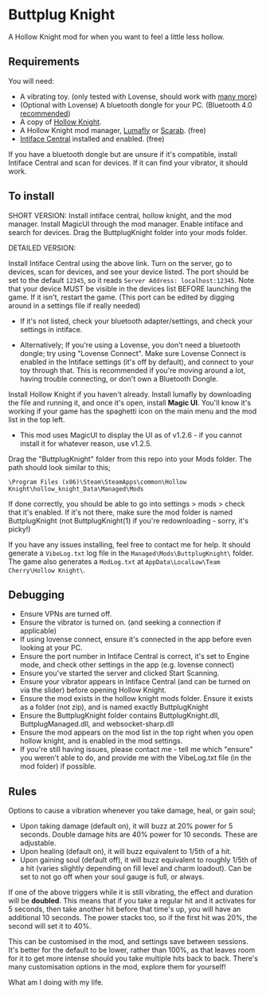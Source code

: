 # Buttplug Knight

A Hollow Knight mod for when you want to feel a little less hollow.

## Requirements

You will need:
* A vibrating toy. (only tested with Lovense, should work with [many more](https://iostindex.com/?filter0ButtplugSupport=7))
* (Optional with Lovense) A bluetooth dongle for your PC. (Bluetooth 4.0 [recommended](https://how.do.i.get.buttplug.in/hardware/bluetooth.html#can-i-use-a-bluetooth-5-dongle))
* A copy of [Hollow Knight](https://store.steampowered.com/app/367520/Hollow_Knight/).
* A Hollow Knight mod manager, [Lumafly](https://github.com/TheMulhima/Lumafly/releases/tag/v3.3.0.0) or [Scarab](https://github.com/fifty-six/Scarab/releases). (free)
* [Intiface Central](https://intiface.com/central/) installed and enabled. (free)

If you have a bluetooth dongle but are unsure if it's compatible, install Intiface Central and scan for devices. If it can find your vibrator, it should work.

## To install

SHORT VERSION: Install intiface central, hollow knight, and the mod manager. Install MagicUI through the mod manager. Enable intiface and search for devices. Drag the ButtplugKnight folder into your mods folder.

DETAILED VERSION:

Install Intiface Central using the above link. Turn on the server, go to devices, scan for devices, and see your device listed. The port should be set to the default `12345`, so it reads `Server Address: localhost:12345`. Note that your device MUST be visible in the devices list BEFORE launching the game. If it isn't, restart the game. (This port can be edited by digging around in a settings file if really needed)

* If it's not listed, check your bluetooth adapter/settings, and check your settings in intiface. 

* Alternatively; If you're using a Lovense, you don't need a bluetooth dongle; try using "Lovense Connect". Make sure Lovense Connect is enabled in the Intiface settings (it's off by default), and connect to your toy through that. This is recommended if you're moving around a lot, having trouble connecting, or don't own a Bluetooth Dongle.

Install Hollow Knight if you haven't already. Install lumafly by downloading the file and running it, and once it's open, install **Magic UI**. You'll know it's working if your game has the spaghetti icon on the main menu and the mod list in the top left.

* This mod uses MagicUI to display the UI as of v1.2.6 - if you cannot install it for whatever reason, use v1.2.5.

Drag the "ButtplugKnight" folder from this repo into your Mods folder. The path should look similar to this;

`\Program Files (x86)\Steam\SteamApps\common\Hollow Knight\hollow_knight_Data\Managed\Mods`

If done correctly, you should be able to go into settings > mods > check that it's enabled. If it's not there, make sure the mod folder is named ButtplugKnight (not ButtplugKnight(1) if you're redownloading - sorry, it's picky!)

If you have any issues installing, feel free to contact me for help. It should generate a `VibeLog.txt` log file in the `Managed\Mods\ButtplugKnight\` folder. The game also generates a `ModLog.txt` at `AppData\LocalLow\Team Cherry\Hollow Knight\`.

## Debugging

* Ensure VPNs are turned off.
* Ensure the vibrator is turned on. (and seeking a connection if applicable)
* If using lovense connect, ensure it's connected in the app before even looking at your PC.
* Ensure the port number in Intiface Central is correct, it's set to Engine mode, and check other settings in the app (e.g. lovense connect)
* Ensure you've started the server and clicked Start Scanning.
* Ensure your vibrator appears in Intiface Central (and can be turned on via the slider) before opening Hollow Knight.
* Ensure the mod exists in the hollow knight mods folder. Ensure it exists as a folder (not zip), and is named exactly ButtplugKnight
* Ensure the ButtplugKnight folder contains ButtplugKnight.dll, ButtplugManaged.dll, and websocket-sharp.dll
* Ensure the mod appears on the mod list in the top right when you open hollow knight, and is enabled in the mod settings.
* If you're still having issues, please contact me - tell me which "ensure" you weren't able to do, and provide me with the VibeLog.txt file (in the mod folder) if possible.

## Rules

Options to cause a vibration whenever you take damage, heal, or gain soul;

* Upon taking damage (default on), it will buzz at 20% power for 5 seconds. Double damage hits are 40% power for 10 seconds. These are adjustable.
* Upon healing (default on), it will buzz equivalent to 1/5th of a hit.
* Upon gaining soul (default off), it will buzz equivalent to roughly 1/5th of a hit (varies slightly depending on fill level and charm loadout). Can be set to not go off when your soul gauge is full, or always.

If one of the above triggers while it is still vibrating, the effect and duration will be **doubled**. This means that if you take a regular hit and it activates for 5 seconds, then take another hit before that time's up, you will have an additional 10 seconds. The power stacks too, so if the first hit was 20%, the second will set it to 40%.

This can be customised in the mod, and settings save between sessions. It's better for the default to be lower, rather than 100%, as that leaves room for it to get more intense should you take multiple hits back to back. There's many customisation options in the mod, explore them for yourself!

What am I doing with my life.
